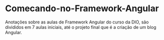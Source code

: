 # Comecando-no-Framework-Angular
Anotações sobre as aulas de Framework Angular do curso da DIO, são divididos em 7 aulas iniciais, até o projeto final que é a criação de um blog Angular.
